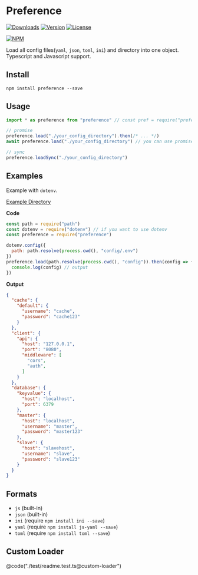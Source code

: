 # Preference

[![Downloads](https://img.shields.io/npm/dt/preference.svg)](https://npmcharts.com/compare/preference?minimal=true)
[![Version](https://img.shields.io/npm/v/preference.svg)](https://www.npmjs.com/package/preference)
[![License](https://img.shields.io/npm/l/preference.svg)](https://www.npmjs.com/package/preference)

[![NPM](https://nodei.co/npm/preference.png)](https://www.npmjs.com/package/preference)

Load all config files(`yaml`, `json`, `toml`, `ini`) and directory into one object. Typescript and Javascript support.

## Install

```
npm install preference --save
```

## Usage

```js
import * as preference from "preference" // const pref = require("preference") 

// promise
preference.load("./your_config_directory").then(/* ... */)
await preference.load("./your_config_directory") // you can use promise by await

// sync
preference.loadSync("./your_config_directory")
```

## Examples

Example with `dotenv`.

[Example Directory](https://github.com/corgidisco/preference/tree/master/test/stubs/service)

**Code**

```js
const path = require("path")
const dotenv = require("dotenv") // if you want to use dotenv
const preference = require("preference")

dotenv.config({
  path: path.resolve(process.cwd(), "config/.env")
})
preference.load(path.resolve(process.cwd(), "config")).then(config => {
  console.log(config) // output
})
```

**Output**

```json
{
  "cache": {
    "default": {
      "username": "cache",
      "password": "cache123"
    }
  },
  "client": {
    "api": {
      "host": "127.0.0.1",
      "port": "8080",
      "middleware": [
        "cors",
        "auth",
      ]
    }
  },
  "database": {
    "keyvalue": {
      "host": "localhost",
      "port": 6379
    },
    "master": {
      "host": "localhost",
      "username": "master",
      "password": "master123"
    },
    "slave": {
      "host": "slavehost",
      "username": "slave",
      "password": "slave123"
    }
  }
}
```

## Formats

- `js` (built-in)
- `json` (built-in)
- `ini` (require `npm install ini --save`)
- `yaml` (require `npm install js-yaml --save`)
- `toml` (require `npm install toml --save`)

## Custom Loader

@code("./test/readme.test.ts@custom-loader")
